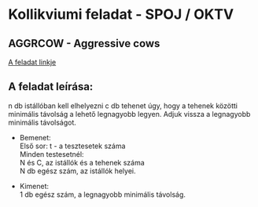 # Kollikviumi feladat - SPOJ / OKTV
## AGGRCOW - Aggressive cows
[A feladat linkje](https://www.spoj.com/problems/AGGRCOW/)
## A feladat leírása:
n db istállóban kell elhelyezni c db tehenet úgy, hogy a tehenek közötti minimális távolság a lehető legnagyobb legyen. Adjuk vissza a legnagyobb minimális távolságot.

* Bemenet:
<br> Első sor: t - a tesztesetek száma
<br> Minden testesetnél: <br> N és C, az istállók és a tehenek száma <br> N db egész szám, az istállók helyei.

* Kimenet:
<br> 1 db egész szám, a legnagyobb minimális távolság.
